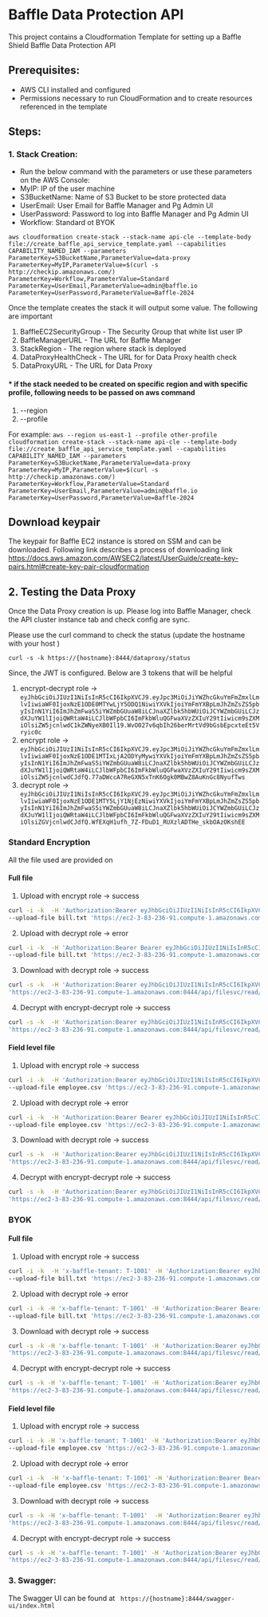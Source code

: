 # Baffle Data Protection API

This project contains a Cloudformation Template for setting up a Baffle Shield  Baffle Data Protection API

## Prerequisites:
* AWS CLI installed and configured
* Permissions necessary to run CloudFormation and to create resources referenced in the template

## Steps:

### 1. Stack Creation:

* Run the below command with the parameters or use these parameters on the AWS Console:
* MyIP: IP of the user machine
* S3BucketName: Name of S3 Bucket to be store protected data
* UserEmail: User Email for Baffle Manager and Pg Admin UI
* UserPassword: Password to log into Baffle Manager and Pg Admin UI
* Workflow: Standard ot BYOK

`aws cloudformation create-stack --stack-name api-cle --template-body file://create_baffle_api_service_template.yaml --capabilities CAPABILITY_NAMED_IAM --parameters ParameterKey=S3BucketName,ParameterValue=data-proxy ParameterKey=MyIP,ParameterValue=$(curl -s http://checkip.amazonaws.com/) ParameterKey=Workflow,ParameterValue=Standard ParameterKey=UserEmail,ParameterValue=admin@baffle.io ParameterKey=UserPassword,ParameterValue=Baffle-2024`

Once the template creates the stack it will output some value. The following are important
1. BaffleEC2SecurityGroup -  The Security Group that white list user IP
2. BaffleManagerURL - The URL for Baffle Manager
3. StackRegion	- The region where stack is deployed
4. DataProxyHealthCheck - The URL for for Data Proxy health check
5. DataProxyURL - The URL for Data Proxy


#### * if the stack needed to be created on specific region and with specific profile, following needs to be passed on aws command
1. --region
2. --profile

For example:
`aws --region us-east-1 --profile other-profile cloudformation create-stack --stack-name api-cle --template-body file://create_baffle_api_service_template.yaml --capabilities CAPABILITY_NAMED_IAM --parameters ParameterKey=S3BucketName,ParameterValue=data-proxy ParameterKey=MyIP,ParameterValue=$(curl -s http://checkip.amazonaws.com/) ParameterKey=Workflow,ParameterValue=Standard ParameterKey=UserEmail,ParameterValue=admin@baffle.io ParameterKey=UserPassword,ParameterValue=Baffle-2024`


## Download keypair 
The keypair for Baffle EC2 instance is stored on SSM and can be downloaded. Following link describes a process of downloading link 
https://docs.aws.amazon.com/AWSEC2/latest/UserGuide/create-key-pairs.html#create-key-pair-cloudformation


## 2. Testing the Data Proxy

Once the Data Proxy creation is up. Please log into Baffle Manager, check the API cluster instance tab and check config are sync.

Please use the curl command to check the status (update the hostname with your host )

`curl -s -k https://{hostname}:8444/dataproxy/status`


Since, the JWT is configured. Below are 3 tokens that will be helpful 

1. encrypt-decrypt role -> `eyJhbGciOiJIUzI1NiIsInR5cCI6IkpXVCJ9.eyJpc3MiOiJiYWZhcGkuYmFmZmxlLmlvIiwiaWF0IjoxNzE1ODE0MTYwLjY5ODQ1NiwiYXVkIjoiYmFmYXBpLmJhZmZsZS5pbyIsInN1YiI6ImJhZmFwaS5iYWZmbGUuaW8iLCJnaXZlbk5hbWUiOiJCYWZmbGUiLCJzdXJuYW1lIjoiQWRtaW4iLCJlbWFpbCI6ImFkbWluQGFwaXVzZXIuY29tIiwicm9sZXMiOlsiZW5jcnlwdC1kZWNyeXB0Il19.WvO027v6qbIh26berMrtVd9bGsbEpcxteEt5Vryic0c`
2. encrypt role -> `eyJhbGciOiJIUzI1NiIsInR5cCI6IkpXVCJ9.eyJpc3MiOiJiYWZhcGkuYmFmZmxlLmlvIiwiaWF0IjoxNzE1ODE1MTIxLjA2ODYyMywiYXVkIjoiYmFmYXBpLmJhZmZsZS5pbyIsInN1YiI6ImJhZmFwaS5iYWZmbGUuaW8iLCJnaXZlbk5hbWUiOiJCYWZmbGUiLCJzdXJuYW1lIjoiQWRtaW4iLCJlbWFpbCI6ImFkbWluQGFwaXVzZXIuY29tIiwicm9sZXMiOlsiZW5jcnlwdCJdfQ.77aDWccA7ReGXN5xTnK6Ogk0MBwZ8AuKnGc8NyufTws`
3. decrypt role -> `eyJhbGciOiJIUzI1NiIsInR5cCI6IkpXVCJ9.eyJpc3MiOiJiYWZhcGkuYmFmZmxlLmlvIiwiaWF0IjoxNzE1ODE1MTY5LjY1NjEzNiwiYXVkIjoiYmFmYXBpLmJhZmZsZS5pbyIsInN1YiI6ImJhZmFwaS5iYWZmbGUuaW8iLCJnaXZlbk5hbWUiOiJCYWZmbGUiLCJzdXJuYW1lIjoiQWRtaW4iLCJlbWFpbCI6ImFkbWluQGFwaXVzZXIuY29tIiwicm9sZXMiOlsiZGVjcnlwdCJdfQ.WfEXqH1ufh_7Z-FDuD1_RUXzlADTHe_skbOAzOKshEE`


### Standard Encryption

 All the file used are provided on

#### Full file

1. Upload with encrypt role -> success
```bash
curl -i -k  -H 'Authorization:Bearer eyJhbGciOiJIUzI1NiIsInR5cCI6IkpXVCJ9.eyJpc3MiOiJiYWZhcGkuYmFmZmxlLmlvIiwiaWF0IjoxNzE1ODE1MTIxLjA2ODYyMywiYXVkIjoiYmFmYXBpLmJhZmZsZS5pbyIsInN1YiI6ImJhZmFwaS5iYWZmbGUuaW8iLCJnaXZlbk5hbWUiOiJCYWZmbGUiLCJzdXJuYW1lIjoiQWRtaW4iLCJlbWFpbCI6ImFkbWluQGFwaXVzZXIuY29tIiwicm9sZXMiOlsiZW5jcnlwdCJdfQ.77aDWccA7ReGXN5xTnK6Ogk0MBwZ8AuKnGc8NyufTws' \
--upload-file bill.txt 'https://ec2-3-83-236-91.compute-1.amazonaws.com:8444/api/filesvc/write/bill.txt'
```

2. Upload with decrypt role -> error
```bash
curl -i -k  -H 'Authorization:Bearer Bearer eyJhbGciOiJIUzI1NiIsInR5cCI6IkpXVCJ9.eyJpc3MiOiJiYWZhcGkuYmFmZmxlLmlvIiwiaWF0IjoxNzE1ODE1MTY5LjY1NjEzNiwiYXVkIjoiYmFmYXBpLmJhZmZsZS5pbyIsInN1YiI6ImJhZmFwaS5iYWZmbGUuaW8iLCJnaXZlbk5hbWUiOiJCYWZmbGUiLCJzdXJuYW1lIjoiQWRtaW4iLCJlbWFpbCI6ImFkbWluQGFwaXVzZXIuY29tIiwicm9sZXMiOlsiZGVjcnlwdCJdfQ.WfEXqH1ufh_7Z-FDuD1_RUXzlADTHe_skbOAzOKshEE' \
--upload-file bill.txt 'https://ec2-3-83-236-91.compute-1.amazonaws.com:8444/api/filesvc/write/bill.txt'
```

3. Download with decrypt role -> success
```bash
curl -s -k  -H 'Authorization:Bearer eyJhbGciOiJIUzI1NiIsInR5cCI6IkpXVCJ9.eyJpc3MiOiJiYWZhcGkuYmFmZmxlLmlvIiwiaWF0IjoxNzE1ODE1MTY5LjY1NjEzNiwiYXVkIjoiYmFmYXBpLmJhZmZsZS5pbyIsInN1YiI6ImJhZmFwaS5iYWZmbGUuaW8iLCJnaXZlbk5hbWUiOiJCYWZmbGUiLCJzdXJuYW1lIjoiQWRtaW4iLCJlbWFpbCI6ImFkbWluQGFwaXVzZXIuY29tIiwicm9sZXMiOlsiZGVjcnlwdCJdfQ.WfEXqH1ufh_7Z-FDuD1_RUXzlADTHe_skbOAzOKshEE' \
'https://ec2-3-83-236-91.compute-1.amazonaws.com:8444/api/filesvc/read/bill.txt'  -o download-bill.txt
```

4. Decrypt with encrypt-decrypt role -> success
```bash
curl -s -k  -H 'Authorization:Bearer eyJhbGciOiJIUzI1NiIsInR5cCI6IkpXVCJ9.eyJpc3MiOiJiYWZhcGkuYmFmZmxlLmlvIiwiaWF0IjoxNzE1ODE0MTYwLjY5ODQ1NiwiYXVkIjoiYmFmYXBpLmJhZmZsZS5pbyIsInN1YiI6ImJhZmFwaS5iYWZmbGUuaW8iLCJnaXZlbk5hbWUiOiJCYWZmbGUiLCJzdXJuYW1lIjoiQWRtaW4iLCJlbWFpbCI6ImFkbWluQGFwaXVzZXIuY29tIiwicm9sZXMiOlsiZW5jcnlwdC1kZWNyeXB0Il19.WvO027v6qbIh26berMrtVd9bGsbEpcxteEt5Vryic0c' \
'https://ec2-3-83-236-91.compute-1.amazonaws.com:8444/api/filesvc/read/bill.txt'  -o download-bill.txt
```

#### Field level file

1. Upload with encrypt role -> success
```bash
curl -i -k  -H 'Authorization:Bearer eyJhbGciOiJIUzI1NiIsInR5cCI6IkpXVCJ9.eyJpc3MiOiJiYWZhcGkuYmFmZmxlLmlvIiwiaWF0IjoxNzE1ODE1MTIxLjA2ODYyMywiYXVkIjoiYmFmYXBpLmJhZmZsZS5pbyIsInN1YiI6ImJhZmFwaS5iYWZmbGUuaW8iLCJnaXZlbk5hbWUiOiJCYWZmbGUiLCJzdXJuYW1lIjoiQWRtaW4iLCJlbWFpbCI6ImFkbWluQGFwaXVzZXIuY29tIiwicm9sZXMiOlsiZW5jcnlwdCJdfQ.77aDWccA7ReGXN5xTnK6Ogk0MBwZ8AuKnGc8NyufTws' \
--upload-file employee.csv 'https://ec2-3-83-236-91.compute-1.amazonaws.com:8444/api/filesvc/write/employee.csv'
```

2. Upload with decrypt role -> error
```bash
curl -i -k  -H 'Authorization:Bearer Bearer eyJhbGciOiJIUzI1NiIsInR5cCI6IkpXVCJ9.eyJpc3MiOiJiYWZhcGkuYmFmZmxlLmlvIiwiaWF0IjoxNzE1ODE1MTY5LjY1NjEzNiwiYXVkIjoiYmFmYXBpLmJhZmZsZS5pbyIsInN1YiI6ImJhZmFwaS5iYWZmbGUuaW8iLCJnaXZlbk5hbWUiOiJCYWZmbGUiLCJzdXJuYW1lIjoiQWRtaW4iLCJlbWFpbCI6ImFkbWluQGFwaXVzZXIuY29tIiwicm9sZXMiOlsiZGVjcnlwdCJdfQ.WfEXqH1ufh_7Z-FDuD1_RUXzlADTHe_skbOAzOKshEE' \
--upload-file employee.csv 'https://ec2-3-83-236-91.compute-1.amazonaws.com:8444/api/filesvc/write/employee.csv'
```

3. Download with decrypt role -> success
```bash
curl -s -k  -H 'Authorization:Bearer eyJhbGciOiJIUzI1NiIsInR5cCI6IkpXVCJ9.eyJpc3MiOiJiYWZhcGkuYmFmZmxlLmlvIiwiaWF0IjoxNzE1ODE1MTY5LjY1NjEzNiwiYXVkIjoiYmFmYXBpLmJhZmZsZS5pbyIsInN1YiI6ImJhZmFwaS5iYWZmbGUuaW8iLCJnaXZlbk5hbWUiOiJCYWZmbGUiLCJzdXJuYW1lIjoiQWRtaW4iLCJlbWFpbCI6ImFkbWluQGFwaXVzZXIuY29tIiwicm9sZXMiOlsiZGVjcnlwdCJdfQ.WfEXqH1ufh_7Z-FDuD1_RUXzlADTHe_skbOAzOKshEE' \
'https://ec2-3-83-236-91.compute-1.amazonaws.com:8444/api/filesvc/read/employee.csv'  -o download-employee.csv
```

4. Decrypt with encrypt-decrypt role -> success
```bash
curl -s -k  -H 'Authorization:Bearer eyJhbGciOiJIUzI1NiIsInR5cCI6IkpXVCJ9.eyJpc3MiOiJiYWZhcGkuYmFmZmxlLmlvIiwiaWF0IjoxNzE1ODE0MTYwLjY5ODQ1NiwiYXVkIjoiYmFmYXBpLmJhZmZsZS5pbyIsInN1YiI6ImJhZmFwaS5iYWZmbGUuaW8iLCJnaXZlbk5hbWUiOiJCYWZmbGUiLCJzdXJuYW1lIjoiQWRtaW4iLCJlbWFpbCI6ImFkbWluQGFwaXVzZXIuY29tIiwicm9sZXMiOlsiZW5jcnlwdC1kZWNyeXB0Il19.WvO027v6qbIh26berMrtVd9bGsbEpcxteEt5Vryic0c' \
'https://ec2-3-83-236-91.compute-1.amazonaws.com:8444/api/filesvc/read/employee.csv'  -o download-employee.csv
```


### BYOK

#### Full file

1. Upload with encrypt role -> success
```bash
curl -i -k  -H 'x-baffle-tenant: T-1001' -H 'Authorization:Bearer eyJhbGciOiJIUzI1NiIsInR5cCI6IkpXVCJ9.eyJpc3MiOiJiYWZhcGkuYmFmZmxlLmlvIiwiaWF0IjoxNzE1ODE1MTIxLjA2ODYyMywiYXVkIjoiYmFmYXBpLmJhZmZsZS5pbyIsInN1YiI6ImJhZmFwaS5iYWZmbGUuaW8iLCJnaXZlbk5hbWUiOiJCYWZmbGUiLCJzdXJuYW1lIjoiQWRtaW4iLCJlbWFpbCI6ImFkbWluQGFwaXVzZXIuY29tIiwicm9sZXMiOlsiZW5jcnlwdCJdfQ.77aDWccA7ReGXN5xTnK6Ogk0MBwZ8AuKnGc8NyufTws' \
--upload-file bill.txt 'https://ec2-3-83-236-91.compute-1.amazonaws.com:8444/api/filesvc/write/bill.txt'
```

2. Upload with decrypt role -> error
```bash
curl -i -k -H 'x-baffle-tenant: T-1001' -H 'Authorization:Bearer Bearer eyJhbGciOiJIUzI1NiIsInR5cCI6IkpXVCJ9.eyJpc3MiOiJiYWZhcGkuYmFmZmxlLmlvIiwiaWF0IjoxNzE1ODE1MTY5LjY1NjEzNiwiYXVkIjoiYmFmYXBpLmJhZmZsZS5pbyIsInN1YiI6ImJhZmFwaS5iYWZmbGUuaW8iLCJnaXZlbk5hbWUiOiJCYWZmbGUiLCJzdXJuYW1lIjoiQWRtaW4iLCJlbWFpbCI6ImFkbWluQGFwaXVzZXIuY29tIiwicm9sZXMiOlsiZGVjcnlwdCJdfQ.WfEXqH1ufh_7Z-FDuD1_RUXzlADTHe_skbOAzOKshEE' \
--upload-file bill.txt 'https://ec2-3-83-236-91.compute-1.amazonaws.com:8444/api/filesvc/write/bill.txt'
```

3. Download with decrypt role -> success
```bash
curl -s -k -H 'x-baffle-tenant: T-1001' -H 'Authorization:Bearer eyJhbGciOiJIUzI1NiIsInR5cCI6IkpXVCJ9.eyJpc3MiOiJiYWZhcGkuYmFmZmxlLmlvIiwiaWF0IjoxNzE1ODE1MTY5LjY1NjEzNiwiYXVkIjoiYmFmYXBpLmJhZmZsZS5pbyIsInN1YiI6ImJhZmFwaS5iYWZmbGUuaW8iLCJnaXZlbk5hbWUiOiJCYWZmbGUiLCJzdXJuYW1lIjoiQWRtaW4iLCJlbWFpbCI6ImFkbWluQGFwaXVzZXIuY29tIiwicm9sZXMiOlsiZGVjcnlwdCJdfQ.WfEXqH1ufh_7Z-FDuD1_RUXzlADTHe_skbOAzOKshEE' \
'https://ec2-3-83-236-91.compute-1.amazonaws.com:8444/api/filesvc/read/bill.txt'  -o download-bill.txt
```

4. Decrypt with encrypt-decrypt role -> success
```bash
curl -s -k -H 'x-baffle-tenant: T-1001' -H 'Authorization:Bearer eyJhbGciOiJIUzI1NiIsInR5cCI6IkpXVCJ9.eyJpc3MiOiJiYWZhcGkuYmFmZmxlLmlvIiwiaWF0IjoxNzE1ODE0MTYwLjY5ODQ1NiwiYXVkIjoiYmFmYXBpLmJhZmZsZS5pbyIsInN1YiI6ImJhZmFwaS5iYWZmbGUuaW8iLCJnaXZlbk5hbWUiOiJCYWZmbGUiLCJzdXJuYW1lIjoiQWRtaW4iLCJlbWFpbCI6ImFkbWluQGFwaXVzZXIuY29tIiwicm9sZXMiOlsiZW5jcnlwdC1kZWNyeXB0Il19.WvO027v6qbIh26berMrtVd9bGsbEpcxteEt5Vryic0c' \
'https://ec2-3-83-236-91.compute-1.amazonaws.com:8444/api/filesvc/read/bill.txt'  -o download-bill.txt
```

#### Field level file

1. Upload with encrypt role -> success
```bash
curl -i -k -H 'x-baffle-tenant: T-1001' -H 'Authorization:Bearer eyJhbGciOiJIUzI1NiIsInR5cCI6IkpXVCJ9.eyJpc3MiOiJiYWZhcGkuYmFmZmxlLmlvIiwiaWF0IjoxNzE1ODE1MTIxLjA2ODYyMywiYXVkIjoiYmFmYXBpLmJhZmZsZS5pbyIsInN1YiI6ImJhZmFwaS5iYWZmbGUuaW8iLCJnaXZlbk5hbWUiOiJCYWZmbGUiLCJzdXJuYW1lIjoiQWRtaW4iLCJlbWFpbCI6ImFkbWluQGFwaXVzZXIuY29tIiwicm9sZXMiOlsiZW5jcnlwdCJdfQ.77aDWccA7ReGXN5xTnK6Ogk0MBwZ8AuKnGc8NyufTws' \
--upload-file employee.csv 'https://ec2-3-83-236-91.compute-1.amazonaws.com:8444/api/filesvc/write/employee.csv'
```

2. Upload with decrypt role -> error
```bash
curl -i -k  -H 'x-baffle-tenant: T-1001' -H 'Authorization:Bearer Bearer eyJhbGciOiJIUzI1NiIsInR5cCI6IkpXVCJ9.eyJpc3MiOiJiYWZhcGkuYmFmZmxlLmlvIiwiaWF0IjoxNzE1ODE1MTY5LjY1NjEzNiwiYXVkIjoiYmFmYXBpLmJhZmZsZS5pbyIsInN1YiI6ImJhZmFwaS5iYWZmbGUuaW8iLCJnaXZlbk5hbWUiOiJCYWZmbGUiLCJzdXJuYW1lIjoiQWRtaW4iLCJlbWFpbCI6ImFkbWluQGFwaXVzZXIuY29tIiwicm9sZXMiOlsiZGVjcnlwdCJdfQ.WfEXqH1ufh_7Z-FDuD1_RUXzlADTHe_skbOAzOKshEE' \
--upload-file employee.csv 'https://ec2-3-83-236-91.compute-1.amazonaws.com:8444/api/filesvc/write/employee.csv'
```

3. Download with decrypt role -> success
```bash
curl -s -k -H 'x-baffle-tenant: T-1001'  -H 'Authorization:Bearer eyJhbGciOiJIUzI1NiIsInR5cCI6IkpXVCJ9.eyJpc3MiOiJiYWZhcGkuYmFmZmxlLmlvIiwiaWF0IjoxNzE1ODE1MTY5LjY1NjEzNiwiYXVkIjoiYmFmYXBpLmJhZmZsZS5pbyIsInN1YiI6ImJhZmFwaS5iYWZmbGUuaW8iLCJnaXZlbk5hbWUiOiJCYWZmbGUiLCJzdXJuYW1lIjoiQWRtaW4iLCJlbWFpbCI6ImFkbWluQGFwaXVzZXIuY29tIiwicm9sZXMiOlsiZGVjcnlwdCJdfQ.WfEXqH1ufh_7Z-FDuD1_RUXzlADTHe_skbOAzOKshEE' \
'https://ec2-3-83-236-91.compute-1.amazonaws.com:8444/api/filesvc/read/employee.csv'  -o download-employee.csv
```

4. Decrypt with encrypt-decrypt role -> success
```bash
curl -s -k -H 'x-baffle-tenant: T-1001' -H 'Authorization:Bearer eyJhbGciOiJIUzI1NiIsInR5cCI6IkpXVCJ9.eyJpc3MiOiJiYWZhcGkuYmFmZmxlLmlvIiwiaWF0IjoxNzE1ODE0MTYwLjY5ODQ1NiwiYXVkIjoiYmFmYXBpLmJhZmZsZS5pbyIsInN1YiI6ImJhZmFwaS5iYWZmbGUuaW8iLCJnaXZlbk5hbWUiOiJCYWZmbGUiLCJzdXJuYW1lIjoiQWRtaW4iLCJlbWFpbCI6ImFkbWluQGFwaXVzZXIuY29tIiwicm9sZXMiOlsiZW5jcnlwdC1kZWNyeXB0Il19.WvO027v6qbIh26berMrtVd9bGsbEpcxteEt5Vryic0c' \
'https://ec2-3-83-236-91.compute-1.amazonaws.com:8444/api/filesvc/read/employee.csv'  -o download-employee.csv
```

### 3. Swagger:

The Swagger UI can be found at 
``
https://{hostname}:8444/swagger-ui/index.html``
